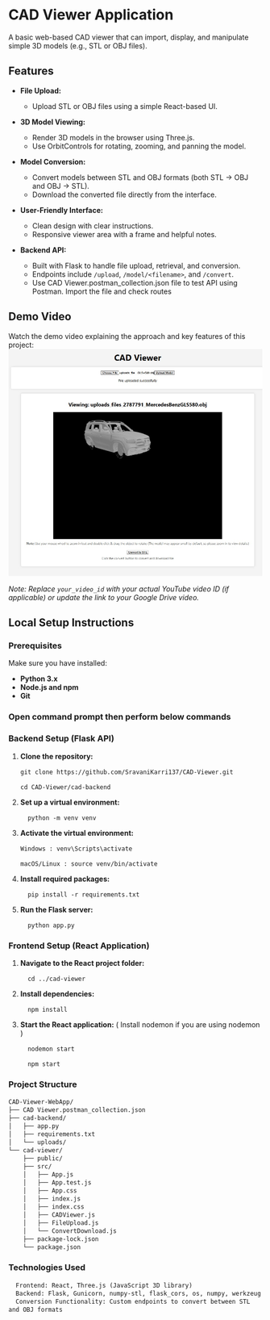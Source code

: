 # CAD Viewer Application

A basic web-based CAD viewer that can import, display, and manipulate simple 3D models (e.g., STL or OBJ files).

## Features

- **File Upload:**  
  - Upload STL or OBJ files using a simple React-based UI.
  
- **3D Model Viewing:**  
  - Render 3D models in the browser using Three.js.
  - Use OrbitControls for rotating, zooming, and panning the model.
  
- **Model Conversion:**  
  - Convert models between STL and OBJ formats (both STL → OBJ and OBJ → STL).
  - Download the converted file directly from the interface.
  
- **User-Friendly Interface:**  
  - Clean design with clear instructions.
  - Responsive viewer area with a frame and helpful notes.

- **Backend API:**  
  - Built with Flask to handle file upload, retrieval, and conversion.
  - Endpoints include `/upload`, `/model/<filename>`, and `/convert`.
  - Use CAD Viewer.postman_collection.json file to test API using Postman. Import the file and check routes

## Demo Video

Watch the demo video explaining the approach and key features of this project:  
[![Demo Video](/cad-viewer/public/CAD-Viewer-application-picture.jpg)](https://drive.google.com/file/d/1FQLi8qeUbxx1kWery1PypYvfWNF-gKto/view?usp=sharing)

*Note: Replace `your_video_id` with your actual YouTube video ID (if applicable) or update the link to your Google Drive video.*

## Local Setup Instructions

### Prerequisites

Make sure you have installed:
- **Python 3.x**
- **Node.js and npm**
- **Git**

### Open command prompt then perform below commands
### Backend Setup (Flask API)

1. **Clone the repository:**

   ```
   git clone https://github.com/SravaniKarri137/CAD-Viewer.git
   ```
   ```
   cd CAD-Viewer/cad-backend
   ```

2. **Set up a virtual environment:** 
    ```
      python -m venv venv
    ```
3. **Activate the virtual environment:** 
      ```
      Windows : venv\Scripts\activate
      ```
      ```
      macOS/Linux : source venv/bin/activate
      ```
5. **Install required packages:** 
    ```
      pip install -r requirements.txt
    ```
6. **Run the Flask server:** 
    ```
      python app.py
    ```
   
### Frontend Setup (React Application)
1. **Navigate to the React project folder:** 
    ```
      cd ../cad-viewer
    ```
2. **Install dependencies:** 
    ```
      npm install
    ```
3. **Start the React application:** ( Install nodemon if you are using nodemon )
    ```
      nodemon start
    ```
    ```
      npm start
    ```

### Project Structure
    CAD-Viewer-WebApp/
    ├── CAD Viewer.postman_collection.json
    ├── cad-backend/
    │   ├── app.py
    │   ├── requirements.txt
    │   └── uploads/
    └── cad-viewer/
        ├── public/
        ├── src/
        │   ├── App.js
        │   ├── App.test.js
        │   ├── App.css
        │   ├── index.js
        │   ├── index.css
        │   ├── CADViewer.js
        │   ├── FileUpload.js
        │   └── ConvertDownload.js
        ├── package-lock.json
        └── package.json

### Technologies Used
      Frontend: React, Three.js (JavaScript 3D library)
      Backend: Flask, Gunicorn, numpy-stl, flask_cors, os, numpy, werkzeug
      Conversion Functionality: Custom endpoints to convert between STL and OBJ formats
